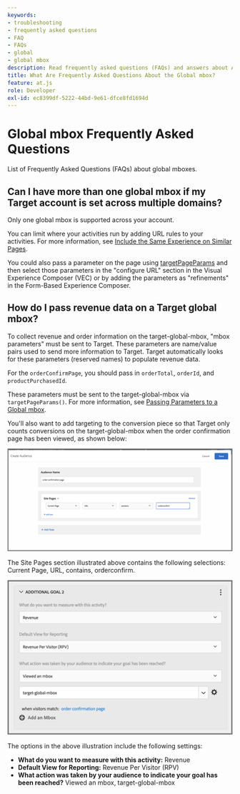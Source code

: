 ```yaml
---
keywords:
- troubleshooting
- frequently asked questions
- FAQ
- FAQs
- global
- global mbox
description: Read frequently asked questions (FAQs) and answers about Adobe Target global mboxes.
title: What Are Frequently Asked Questions About the Global mbox?
feature: at.js
role: Developer
exl-id: ec8399df-5222-44bd-9e61-dfce8fd1694d
---
```

# Global mbox Frequently Asked Questions

List of Frequently Asked Questions (FAQs) about global mboxes.

## Can I have more than one global mbox if my Target account is set across multiple domains?

Only one global mbox is supported across your account.

You can limit where your activities run by adding URL rules to your activities. For more information, see [Include the Same Experience on Similar Pages](https://experienceleague.adobe.com/docs/target/using/experiences/vec/temtest.html).

You could also pass a parameter on the page using [targetPageParams](https://experienceleague.adobe.com/docs/target/using/implement-target/client-side/at-js-implementation/functions-overview/targetpageparams.html) and then select those parameters in the "configure URL" section in the Visual Experience Composer (VEC) or by adding the parameters as "refinements" in the Form-Based Experience Composer.

## How do I pass revenue data on a Target global mbox?

To collect revenue and order information on the target-global-mbox, "mbox parameters" must be sent to Target. These parameters are name/value pairs used to send more information to Target. Target automatically looks for these parameters (reserved names) to populate revenue data.

For the `orderConfirmPage`, you should pass in `orderTotal`, `orderId`, and `productPurchasedId`.

These parameters must be sent to the target-global-mbox via `targetPageParams()`. For more information, see [Passing Parameters to a Global mbox](/src/pages/implement/client-side/atjs/global-mbox/pass-parameters-to-global-mbox.md).

You'll also want to add targeting to the conversion piece so that Target only counts conversions on the target-global-mbox when the order confirmation page has been viewed, as shown below:

![alt image](assets/revenue1.png)

The Site Pages section illustrated above contains the following selections: Current Page, URL, contains, orderconfirm.

![alt image](assets/revenue2.png)

The options in the above illustration include the following settings:

* **What do you want to measure with this activity:** Revenue 
* **Default View for Reporting:** Revenue Per Visitor (RPV) 
* **What action was taken by your audience to indicate your goal has been reached?** Viewed an mbox, target-global-mbox
